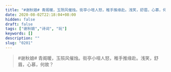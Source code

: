 ```yaml
---
title: "#谢秋娘# 青阁暖，玉殒风催烛。街亭小喧人怒，稚手推缘赴。浅笑，舒眉，心慕，何故？"
date: 2020-08-02T22:18:04+08:00
hidden: false
draft: false
tags: ["谢秋娘","诗词", "玩"]
keywords: []
description: ""
slug: "0201"
---
```


> #谢秋娘# 青阁暖，玉殒风催烛。街亭小喧人怒，稚手推缘赴。浅笑，舒眉，心慕，何故？